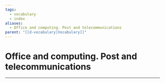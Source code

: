 ```yaml
---
tags:
  - vocabulary
  - index
aliases:
  - Office and computing. Post and telecommunications
parent: "[[d-vocabulary|Vocabulary]]"
---
```

# Office and computing. Post and telecommunications
---
